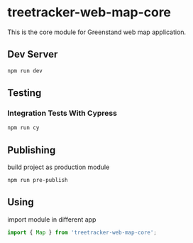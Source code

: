 # treetracker-web-map-core

This is the core module for Greenstand web map application.

## Dev Server

```sh
npm run dev
```

## Testing

### Integration Tests With Cypress

```sh
npm run cy
```

## Publishing

build project as production module

```sh
npm run pre-publish
```

## Using

import module in different app

```js
import { Map } from 'treetracker-web-map-core';
```

